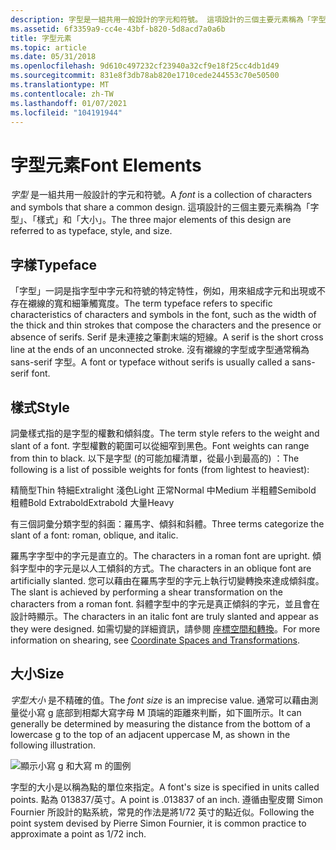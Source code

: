 ```yaml
---
description: 字型是一組共用一般設計的字元和符號。 這項設計的三個主要元素稱為「字型」、「樣式」和「大小」。
ms.assetid: 6f3359a9-cc4e-43bf-b820-5d8acd7a0a6b
title: 字型元素
ms.topic: article
ms.date: 05/31/2018
ms.openlocfilehash: 9d610c497232cf23940a32cf9e18f25cc4db1d49
ms.sourcegitcommit: 831e8f3db78ab820e1710cede244553c70e50500
ms.translationtype: MT
ms.contentlocale: zh-TW
ms.lasthandoff: 01/07/2021
ms.locfileid: "104191944"
---
```

# <a name="font-elements"></a><span data-ttu-id="5a405-104">字型元素</span><span class="sxs-lookup"><span data-stu-id="5a405-104">Font Elements</span></span>

<span data-ttu-id="5a405-105">*字型* 是一組共用一般設計的字元和符號。</span><span class="sxs-lookup"><span data-stu-id="5a405-105">A *font* is a collection of characters and symbols that share a common design.</span></span> <span data-ttu-id="5a405-106">這項設計的三個主要元素稱為「字型」、「樣式」和「大小」。</span><span class="sxs-lookup"><span data-stu-id="5a405-106">The three major elements of this design are referred to as typeface, style, and size.</span></span>

## <a name="typeface"></a><span data-ttu-id="5a405-107">字樣</span><span class="sxs-lookup"><span data-stu-id="5a405-107">Typeface</span></span>

<span data-ttu-id="5a405-108">「字型」一詞是指字型中字元和符號的特定特性，例如，用來組成字元和出現或不存在襯線的寬和細筆觸寬度。</span><span class="sxs-lookup"><span data-stu-id="5a405-108">The term typeface refers to specific characteristics of characters and symbols in the font, such as the width of the thick and thin strokes that compose the characters and the presence or absence of serifs.</span></span> <span data-ttu-id="5a405-109">Serif 是未連接之筆劃末端的短線。</span><span class="sxs-lookup"><span data-stu-id="5a405-109">A serif is the short cross line at the ends of an unconnected stroke.</span></span> <span data-ttu-id="5a405-110">沒有襯線的字型或字型通常稱為 sans-serif 字型。</span><span class="sxs-lookup"><span data-stu-id="5a405-110">A font or typeface without serifs is usually called a sans-serif font.</span></span>

## <a name="style"></a><span data-ttu-id="5a405-111">樣式</span><span class="sxs-lookup"><span data-stu-id="5a405-111">Style</span></span>

<span data-ttu-id="5a405-112">詞彙樣式指的是字型的權數和傾斜度。</span><span class="sxs-lookup"><span data-stu-id="5a405-112">The term style refers to the weight and slant of a font.</span></span> <span data-ttu-id="5a405-113">字型權數的範圍可以從細窄到黑色。</span><span class="sxs-lookup"><span data-stu-id="5a405-113">Font weights can range from thin to black.</span></span> <span data-ttu-id="5a405-114">以下是字型 (的可能加權清單，從最小到最高的) ：</span><span class="sxs-lookup"><span data-stu-id="5a405-114">The following is a list of possible weights for fonts (from lightest to heaviest):</span></span>

<dl> <span data-ttu-id="5a405-115">精簡型</span><span class="sxs-lookup"><span data-stu-id="5a405-115">Thin</span></span>  
<span data-ttu-id="5a405-116">特細</span><span class="sxs-lookup"><span data-stu-id="5a405-116">Extralight</span></span>  
<span data-ttu-id="5a405-117">淺色</span><span class="sxs-lookup"><span data-stu-id="5a405-117">Light</span></span>  
<span data-ttu-id="5a405-118">正常</span><span class="sxs-lookup"><span data-stu-id="5a405-118">Normal</span></span>  
<span data-ttu-id="5a405-119">中</span><span class="sxs-lookup"><span data-stu-id="5a405-119">Medium</span></span>  
<span data-ttu-id="5a405-120">半粗體</span><span class="sxs-lookup"><span data-stu-id="5a405-120">Semibold</span></span>  
<span data-ttu-id="5a405-121">粗體</span><span class="sxs-lookup"><span data-stu-id="5a405-121">Bold</span></span>  
<span data-ttu-id="5a405-122">Extrabold</span><span class="sxs-lookup"><span data-stu-id="5a405-122">Extrabold</span></span>  
<span data-ttu-id="5a405-123">大量</span><span class="sxs-lookup"><span data-stu-id="5a405-123">Heavy</span></span>  
</dl>

<span data-ttu-id="5a405-124">有三個詞彙分類字型的斜面：羅馬字、傾斜和斜體。</span><span class="sxs-lookup"><span data-stu-id="5a405-124">Three terms categorize the slant of a font: roman, oblique, and italic.</span></span>

<span data-ttu-id="5a405-125">羅馬字字型中的字元是直立的。</span><span class="sxs-lookup"><span data-stu-id="5a405-125">The characters in a roman font are upright.</span></span> <span data-ttu-id="5a405-126">傾斜字型中的字元是以人工傾斜的方式。</span><span class="sxs-lookup"><span data-stu-id="5a405-126">The characters in an oblique font are artificially slanted.</span></span> <span data-ttu-id="5a405-127">您可以藉由在羅馬字型的字元上執行切變轉換來達成傾斜度。</span><span class="sxs-lookup"><span data-stu-id="5a405-127">The slant is achieved by performing a shear transformation on the characters from a roman font.</span></span> <span data-ttu-id="5a405-128">斜體字型中的字元是真正傾斜的字元，並且會在設計時顯示。</span><span class="sxs-lookup"><span data-stu-id="5a405-128">The characters in an italic font are truly slanted and appear as they were designed.</span></span> <span data-ttu-id="5a405-129">如需切變的詳細資訊，請參閱 [座標空間和轉換](coordinate-spaces-and-transformations.md)。</span><span class="sxs-lookup"><span data-stu-id="5a405-129">For more information on shearing, see [Coordinate Spaces and Transformations](coordinate-spaces-and-transformations.md).</span></span>

## <a name="size"></a><span data-ttu-id="5a405-130">大小</span><span class="sxs-lookup"><span data-stu-id="5a405-130">Size</span></span>

<span data-ttu-id="5a405-131">*字型大小* 是不精確的值。</span><span class="sxs-lookup"><span data-stu-id="5a405-131">The *font size* is an imprecise value.</span></span> <span data-ttu-id="5a405-132">通常可以藉由測量從小寫 g 底部到相鄰大寫字母 M 頂端的距離來判斷，如下圖所示。</span><span class="sxs-lookup"><span data-stu-id="5a405-132">It can generally be determined by measuring the distance from the bottom of a lowercase g to the top of an adjacent uppercase M, as shown in the following illustration.</span></span>

![顯示小寫 g 和大寫 m 的圖例](images/csftx-01.png)

<span data-ttu-id="5a405-134">字型的大小是以稱為點的單位來指定。</span><span class="sxs-lookup"><span data-stu-id="5a405-134">A font's size is specified in units called points.</span></span> <span data-ttu-id="5a405-135">點為 013837/英寸。</span><span class="sxs-lookup"><span data-stu-id="5a405-135">A point is .013837 of an inch.</span></span> <span data-ttu-id="5a405-136">遵循由聖皮爾 Simon Fournier 所設計的點系統，常見的作法是將1/72 英寸的點近似。</span><span class="sxs-lookup"><span data-stu-id="5a405-136">Following the point system devised by Pierre Simon Fournier, it is common practice to approximate a point as 1/72 inch.</span></span>

 

 



